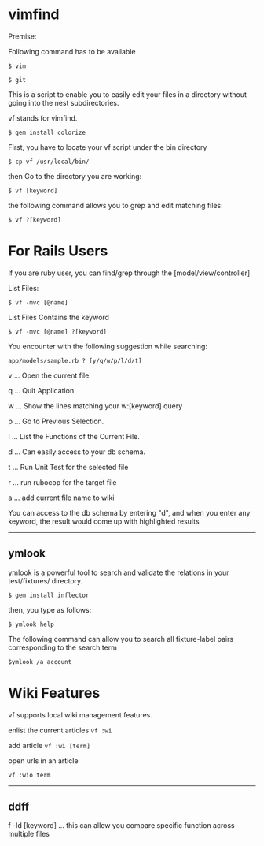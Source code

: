 # vimfind

Premise:

Following command has to be available

`
$ vim
`

`
$ git
`

This is a script to enable you to easily edit your files in a directory without going into the nest subdirectories.

vf stands for vimfind.

`
$ gem install colorize
`

First, you have to locate your vf script under the bin directory

`
$ cp vf /usr/local/bin/
`

then Go to the directory you are working:

`
$ vf [keyword]
`

the following command allows you to grep and edit matching files:

`
$ vf ?[keyword]
`

# For Rails Users

If you are ruby user, you can find/grep through the [model/view/controller]

List Files:

`
$ vf -mvc [@name] 
`

List Files Contains the keyword

`
$ vf -mvc [@name] ?[keyword]
`

You encounter with the following suggestion while searching:

`
app/models/sample.rb ? [y/q/w/p/l/d/t]
`

v ... Open the current file.

q ... Quit Application

w ... Show the lines matching your w:[keyword] query

p ... Go to Previous Selection. 

l ... List the Functions of the Current File.

d ... Can easily access to your db schema.

t ... Run Unit Test for the selected file

r ... run rubocop for the target file

a ... add current file name to wiki 

You can access to the db schema by entering "d", and
when you enter any keyword, the result would come up
with highlighted results

--------------
ymlook
--------------

ymlook is a powerful tool to search and validate the relations in your test/fixtures/ directory.

`
$ gem install inflector
`

then, you type as follows:

`
$ ymlook help
`

The following command can allow you to search all fixture-label pairs corresponding to the search term

`$ymlook /a account`


# Wiki Features

vf supports local wiki management features.

enlist the current articles
`
vf :wi
`

add article
`
vf :wi [term]
`

open urls in an article

`
vf :wio term
`

--------------
ddff
--------------
f -ld [keyword] ... this can allow you compare specific function across multiple files


